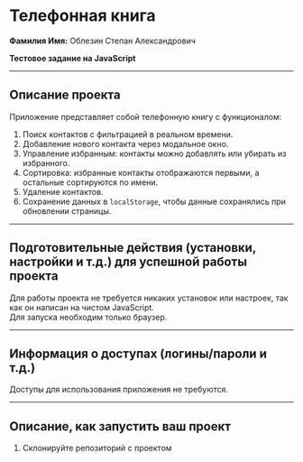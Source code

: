 # Телефонная книга

**Фамилия Имя:** Облезин Степан Александрович 

**Тестовое задание на JavaScript**  

---

## Описание проекта  
Приложение представляет собой телефонную книгу с функционалом:  
1. Поиск контактов с фильтрацией в реальном времени.  
2. Добавление нового контакта через модальное окно.  
3. Управление избранным: контакты можно добавлять или убирать из избранного.  
4. Сортировка: избранные контакты отображаются первыми, а остальные сортируются по имени.  
5. Удаление контактов.  
6. Сохранение данных в `localStorage`, чтобы данные сохранялись при обновлении страницы.  

---

## Подготовительные действия (установки, настройки и т.д.) для успешной работы проекта  
Для работы проекта не требуется никаких установок или настроек, так как он написан на чистом JavaScript.  
Для запуска необходим только браузер.  

---

## Информация о доступах (логины/пароли и т.д.)  
Доступы для использования приложения не требуются.  

---

## Описание, как запустить ваш проект  
1. Склонируйте репозиторий с проектом

